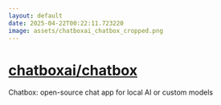 ```yaml
---
layout: default
date: 2025-04-22T00:22:11.723220
image: assets/chatboxai_chatbox_cropped.png
---
```


# [chatboxai/chatbox](https://github.com/chatboxai/chatbox)

Chatbox: open-source chat app for local AI or custom models
